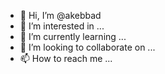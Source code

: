 - 👋 Hi, I’m @akebbad
- 👀 I’m interested in ...
- 🌱 I’m currently learning ...
- 💞️ I’m looking to collaborate on ...
- 📫 How to reach me ...

<!---
akebbad/akebbad is a ✨ special ✨ repository because its `README.md` (this file) appears on your GitHub profile.
You can click the Preview link to take a look at your changes.
--->

